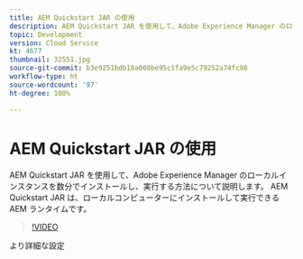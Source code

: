 ```yaml
---
title: AEM Quickstart JAR の使用
description: AEM Quickstart JAR を使用して、Adobe Experience Manager のローカルインスタンスを数分でインストールし、実行する方法について説明します。 AEM Quickstart JAR は、ローカルコンピューターにインストールして実行できる AEM ランタイムです。
topic: Development
version: Cloud Service
kt: 4677
thumbnail: 32551.jpg
source-git-commit: b3e9251bdb18a008be95c1fa9e5c79252a74fc98
workflow-type: ht
source-wordcount: '97'
ht-degree: 100%

---
```



# AEM Quickstart JAR の使用

AEM Quickstart JAR を使用して、Adobe Experience Manager のローカルインスタンスを数分でインストールし、実行する方法について説明します。 AEM Quickstart JAR は、ローカルコンピューターにインストールして実行できる AEM ランタイムです。

>[!VIDEO](https://video.tv.adobe.com/v/32551?quality=12&learn=on)

より詳細な設定